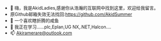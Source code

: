 - 👋 嗨，我是AkidLadies,感谢你从浩瀚的互联网中找到这里，欢迎给我留言。
- 原Github邮箱失效无法找回:https://github.com/AkidSummer
- 👀 一个喜欢瞎折腾的咸鱼
- 🌱 我正在学习……plc,Eplan,UG NX,.NET,Halcon....
- 📫 Akiramerare@outlook.com

<!---
AkidLadies/AkidLadies is a ✨ special ✨ repository because its `README.md` (this file) appears on your GitHub profile.
You can click the Preview link to take a look at your changes.
--->
